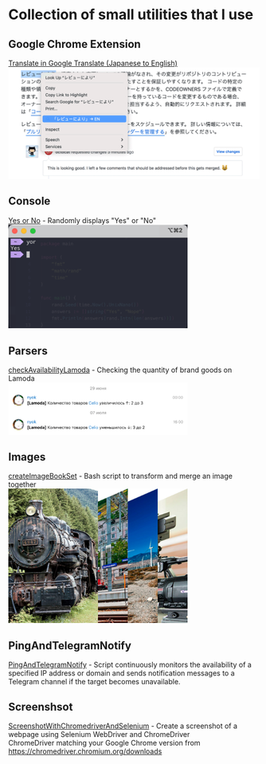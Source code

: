 # Collection of small utilities that I use

## Google Chrome Extension
[Translate in Google Translate (Japanese to English)](https://github.com/nyok/Utilities/tree/main/Google%20Chrome/Extensions/translateInGoogleTranslateJpToEn)
<br>
<img src="docs/screenshot_translateInGoogleTranslateJpToEn.png" alt="Screenshot" width="830">

## Console
[Yes or No](https://github.com/nyok/Utilities/tree/main/Console/YesOrNo) - Randomly displays "Yes" or "No"
<br>
<img src="docs/screenshot_yesOrNo.png" alt="Screenshot" width="360">

## Parsers
[checkAvailabilityLamoda](https://github.com/nyok/Utilities/tree/main/checkAvailabilityLamoda) - Checking the quantity of brand goods on Lamoda
<br>
<img src="docs/screenshot_checkAvailabilityLamoda.png" alt="Screenshot" width="360">

## Images
[createImageBookSet](https://github.com/nyok/Utilities/tree/main/Images/createImageBookSet) - Bash script to transform and merge an image together
<br>
<img src="docs/screenshot_createImageBookSet.jpg" alt="Screenshot" width="360">

## PingAndTelegramNotify
[PingAndTelegramNotify](https://github.com/nyok/Utilities/tree/main/PingAndTelegramNotify) - Script continuously monitors the availability of a specified IP address or domain and sends notification messages to a Telegram channel if the target becomes unavailable.

## Screenshsot
[ScreenshotWithChromedriverAndSelenium](https://github.com/nyok/Utilities/tree/main/ScreenshotWithChromedriverAndSelenium) - Create a screenshot of a webpage using Selenium WebDriver and ChromeDriver
<br>ChromeDriver matching your Google Chrome version from https://chromedriver.chromium.org/downloads
